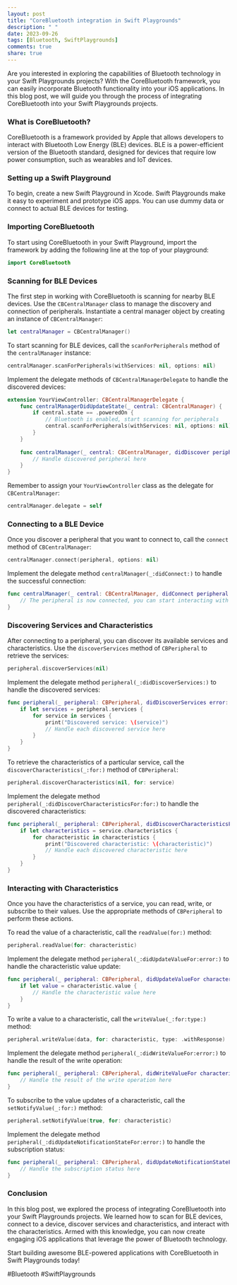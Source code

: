```yaml
---
layout: post
title: "CoreBluetooth integration in Swift Playgrounds"
description: " "
date: 2023-09-26
tags: [Bluetooth, SwiftPlaygrounds]
comments: true
share: true
---
```


Are you interested in exploring the capabilities of Bluetooth technology in your Swift Playgrounds projects? With the CoreBluetooth framework, you can easily incorporate Bluetooth functionality into your iOS applications. In this blog post, we will guide you through the process of integrating CoreBluetooth into your Swift Playgrounds projects.

### What is CoreBluetooth?

CoreBluetooth is a framework provided by Apple that allows developers to interact with Bluetooth Low Energy (BLE) devices. BLE is a power-efficient version of the Bluetooth standard, designed for devices that require low power consumption, such as wearables and IoT devices.

### Setting up a Swift Playground

To begin, create a new Swift Playground in Xcode. Swift Playgrounds make it easy to experiment and prototype iOS apps. You can use dummy data or connect to actual BLE devices for testing.

### Importing CoreBluetooth

To start using CoreBluetooth in your Swift Playground, import the framework by adding the following line at the top of your playground:

```swift
import CoreBluetooth
```

### Scanning for BLE Devices

The first step in working with CoreBluetooth is scanning for nearby BLE devices. Use the `CBCentralManager` class to manage the discovery and connection of peripherals. Instantiate a central manager object by creating an instance of `CBCentralManager`:

```swift
let centralManager = CBCentralManager()
```

To start scanning for BLE devices, call the `scanForPeripherals` method of the `centralManager` instance:

```swift
centralManager.scanForPeripherals(withServices: nil, options: nil)
```

Implement the delegate methods of `CBCentralManagerDelegate` to handle the discovered devices:

```swift
extension YourViewController: CBCentralManagerDelegate {
    func centralManagerDidUpdateState(_ central: CBCentralManager) {
        if central.state == .poweredOn {
            // Bluetooth is enabled, start scanning for peripherals
            central.scanForPeripherals(withServices: nil, options: nil)
        }
    }
    
    func centralManager(_ central: CBCentralManager, didDiscover peripheral: CBPeripheral, advertisementData: [String : Any], rssi RSSI: NSNumber) {
        // Handle discovered peripheral here
    }
}
```

Remember to assign your `YourViewController` class as the delegate for `CBCentralManager`:

```swift
centralManager.delegate = self
```

### Connecting to a BLE Device

Once you discover a peripheral that you want to connect to, call the `connect` method of `CBCentralManager`:

```swift
centralManager.connect(peripheral, options: nil)
```

Implement the delegate method `centralManager(_:didConnect:)` to handle the successful connection:

```swift
func centralManager(_ central: CBCentralManager, didConnect peripheral: CBPeripheral) {
    // The peripheral is now connected, you can start interacting with it
}
```

### Discovering Services and Characteristics

After connecting to a peripheral, you can discover its available services and characteristics. Use the `discoverServices` method of `CBPeripheral` to retrieve the services:

```swift
peripheral.discoverServices(nil)
```

Implement the delegate method `peripheral(_:didDiscoverServices:)` to handle the discovered services:

```swift
func peripheral(_ peripheral: CBPeripheral, didDiscoverServices error: Error?) {
    if let services = peripheral.services {
        for service in services {
            print("Discovered service: \(service)")
            // Handle each discovered service here
        }
    }
}
```

To retrieve the characteristics of a particular service, call the `discoverCharacteristics(_:for:)` method of `CBPeripheral`:

```swift
peripheral.discoverCharacteristics(nil, for: service)
```

Implement the delegate method `peripheral(_:didDiscoverCharacteristicsFor:for:)` to handle the discovered characteristics:

```swift
func peripheral(_ peripheral: CBPeripheral, didDiscoverCharacteristicsFor service: CBService, error: Error?) {
    if let characteristics = service.characteristics {
        for characteristic in characteristics {
            print("Discovered characteristic: \(characteristic)")
            // Handle each discovered characteristic here
        }
    }
}
```

### Interacting with Characteristics

Once you have the characteristics of a service, you can read, write, or subscribe to their values. Use the appropriate methods of `CBPeripheral` to perform these actions.

To read the value of a characteristic, call the `readValue(for:)` method:

```swift
peripheral.readValue(for: characteristic)
```

Implement the delegate method `peripheral(_:didUpdateValueFor:error:)` to handle the characteristic value update:

```swift
func peripheral(_ peripheral: CBPeripheral, didUpdateValueFor characteristic: CBCharacteristic, error: Error?) {
    if let value = characteristic.value {
        // Handle the characteristic value here
    }
}
```

To write a value to a characteristic, call the `writeValue(_:for:type:)` method:

```swift
peripheral.writeValue(data, for: characteristic, type: .withResponse)
```

Implement the delegate method `peripheral(_:didWriteValueFor:error:)` to handle the result of the write operation:

```swift
func peripheral(_ peripheral: CBPeripheral, didWriteValueFor characteristic: CBCharacteristic, error: Error?) {
    // Handle the result of the write operation here
}
```

To subscribe to the value updates of a characteristic, call the `setNotifyValue(_:for:)` method:

```swift
peripheral.setNotifyValue(true, for: characteristic)
```

Implement the delegate method `peripheral(_:didUpdateNotificationStateFor:error:)` to handle the subscription status:

```swift
func peripheral(_ peripheral: CBPeripheral, didUpdateNotificationStateFor characteristic: CBCharacteristic, error: Error?) {
    // Handle the subscription status here
}
```

### Conclusion

In this blog post, we explored the process of integrating CoreBluetooth into your Swift Playgrounds projects. We learned how to scan for BLE devices, connect to a device, discover services and characteristics, and interact with the characteristics. Armed with this knowledge, you can now create engaging iOS applications that leverage the power of Bluetooth technology.

Start building awesome BLE-powered applications with CoreBluetooth in Swift Playgrounds today!

#Bluetooth #SwiftPlaygrounds
